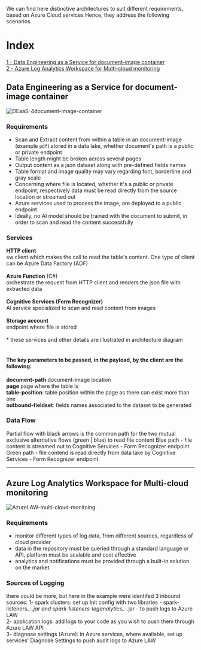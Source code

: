 We can find here distinctive architectures to suit different requirements, based on Azure Cloud services
Hence, they address the following scenarios

# Index

[1 - Data Engineering as a Service for document-image container](#data-engineering-as-a-service-for-document-image-container) </br>
[2 - Azure Log Analytics Workspace for Multi-cloud monitoring](#azure-log-analytics-workspace-for-multi-cloud-monitoring)

## Data Engineering as a Service for document-image container

![DEaaS-4document-image-container](https://user-images.githubusercontent.com/60786166/208467766-de9789d0-166a-441f-8526-82be866500d0.png)

### Requirements
- Scan and Extract content from within a table in an document-image (example `pdf`) stored in a data lake, whether document's path is a public or private endpoint
- Table length might be broken across several pages
- Output content as a json dataset along with pre-defined fields names
- Table format and image quality may vary regarding font, borderline and gray scale
- Concerning where file is located, whether it's a public or private endpoint, respectively data must be read directly from the source location or streamed out
- Azure services used to process the image, are deployed to a public endpoint
- Ideally, no AI model should be trained with the document to submit, in order to scan and read the content successfully

### Services
**HTTP client**</br>
sw client which makes the call to read the table's content. One type of client can be Azure Data Factory (ADF) </br></br>
**Azure Function** (C#) </br>
orchestrate the request from HTTP client and renders the json file with extracted data</br></br>
**Cognitive Services (Form Recognizer)** </br> 
AI service specialized to scan and read content from images </br></br>
**Storage account** </br>
endpoint where file is stored </br></br>
\* these services and other details are illustrated in architecture diagram 
</br></br>
#### The key parameters to be passed, in the payload, by the client are the following: </br>
**document-path** document-image location </br>
**page** page where the table is </br>
**table-position**: table position within the page as there can exist more than one </br>
**outbound-fieldset**: fields names associated to the dataset to be generated

### Data Flow
Partial flow with black arrows is the common path for the two mutual exclusive alternative flows (green | blue) to read file content
Blue path - file content is streamed out to Cognitive Services - Form Recognizer endpoint
Green path - file contend is read directly from data lake by Cognitive Services - Form Recognizer endpoint

------
## Azure Log Analytics Workspace for Multi-cloud monitoring

![AzureLAW-multi-cloud-monitoing](https://user-images.githubusercontent.com/60786166/208469581-9964df87-e0e1-4907-a899-95be83d2989e.png)

### Requirements
- monitor different types of log data, from different sources, regardless of cloud provider
- data in the repository must be queried through a standard language or API, platform must be scalable and cost effective
- analytics and notifications must be provided through a built-in solution on the market 

### Sources of Logging
there could be more, but here in the example were identifed 3 inbound sources:
1- spark clusters: set up Init config with two libraries - spark-listeners_<Spark Version>_<Scala Version>-<Version>.jar and spark-listeners-loganalytics_<Spark Version>_<Scala Version>-<Version>.jar - to push logs to Azure LAW </br>
2- application logs: add logs to your code as you wish to push them through Azure LAW API </br>
3- diagnose settings (Azure): in Azure services, where available, set up services' Diagnose Settings to push audit logs to Azure LAW
